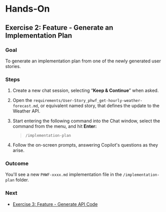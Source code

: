 # Hands-On

## Exercise 2: Feature - Generate an Implementation Plan

### **Goal**

To generate an implementation plan from one of the newly generated user stories.

 

### **Steps**

1. Create a new chat session, selecting “**Keep & Continue**” when asked.

2. Open the `requirements/User-Story_phwf_get-hourly-weather-forecast.md`, or equivalent named story, that defines the update to the Weather API.

3. Start entering the following command into the Chat window, select the command from the menu, and hit **Enter:**  
   > `/implementation-plan` 
   
4. Follow the on-screen prompts, answering Copilot's questions as they arise.

 

### **Outcome**

You'll see a new `PHWF-xxxx.md` implementation file in the `/implementation-plan` folder.

 

### **Next**

* [Exercise 3: Feature - Generate API Code](exercise-3_generate-api-code.md)

